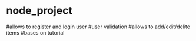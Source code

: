 # node_project

#allows to register and login user
#user validation
#allows to add/edit/delite items
#bases on tutorial
